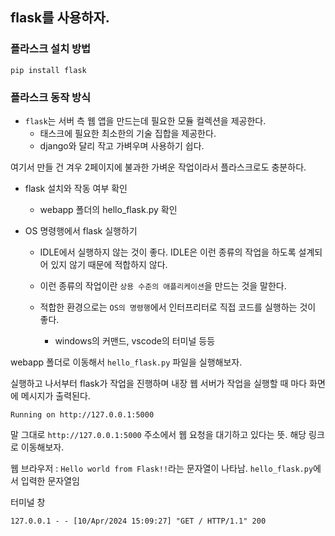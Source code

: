 ## flask를 사용하자.

### 플라스크 설치 방법
```
pip install flask
```

### 플라스크 동작 방식 

- `flask`는 서버 측 웹 앱을 만드는데 필요한 모듈 컬렉션을 제공한다. 
    - 태스크에 필요한 최소한의 기술 집합을 제공한다. 
    - django와 달리 작고 가벼우며 사용하기 쉽다. 

여기서 만들 건 겨우 2페이지에 불과한 가벼운 작업이라서 플라스크로도 충분하다. 

- flask 설치와 작동 여부 확인 
    - webapp 폴더의 hello_flask.py 확인

- OS 명령행에서 flask 실행하기 
    - IDLE에서 실행하지 않는 것이 좋다. IDLE은 이런 종류의 작업을 하도록 설계되어 있지 않기 때문에 적합하지 않다. 

    - 이런 종류의 작업이란 `상용 수준의 애플리케이션`을 만드는 것을 말한다. 

    - 적합한 환경으로는 `OS의 명령행`에서 인터프리터로 직접 코드를 실행하는 것이 좋다. 
        - windows의 커맨드, vscode의 터미널 등등 

webapp 폴더로 이동해서 `hello_flask.py` 파일을 실행해보자. 

실행하고 나서부터 flask가 작업을 진행하며 내장 웹 서버가 작업을 실행할 때 마다 화면에 메시지가 출력된다. 

```
Running on http://127.0.0.1:5000 
```

말 그대로 `http://127.0.0.1:5000` 주소에서 웹 요청을 대기하고 있다는 뜻. 해당 링크로 이동해보자. 

웹 브라우저 : `Hello world from Flask!!`라는 문자열이 나타남. `hello_flask.py`에서 입력한 문자열임

터미널 창 
```
127.0.0.1 - - [10/Apr/2024 15:09:27] "GET / HTTP/1.1" 200
```

